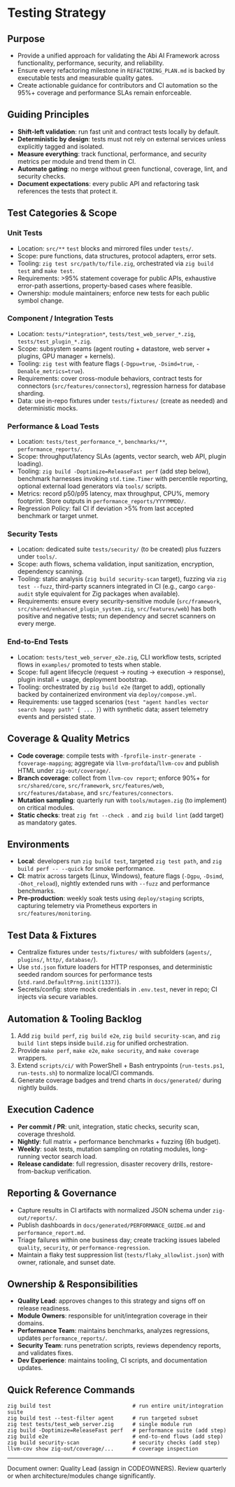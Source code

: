 # Testing Strategy

## Purpose
- Provide a unified approach for validating the Abi AI Framework across functionality, performance, security, and reliability.
- Ensure every refactoring milestone in `REFACTORING_PLAN.md` is backed by executable tests and measurable quality gates.
- Create actionable guidance for contributors and CI automation so the 95%+ coverage and performance SLAs remain enforceable.

## Guiding Principles
- **Shift-left validation**: run fast unit and contract tests locally by default.
- **Deterministic by design**: tests must not rely on external services unless explicitly tagged and isolated.
- **Measure everything**: track functional, performance, and security metrics per module and trend them in CI.
- **Automate gating**: no merge without green functional, coverage, lint, and security checks.
- **Document expectations**: every public API and refactoring task references the tests that protect it.

## Test Categories & Scope

### Unit Tests
- Location: `src/**` `test` blocks and mirrored files under `tests/`.
- Scope: pure functions, data structures, protocol adapters, error sets.
- Tooling: `zig test src/path/to/file.zig`, orchestrated via `zig build test` and `make test`.
- Requirements: >95% statement coverage for public APIs, exhaustive error-path assertions, property-based cases where feasible.
- Ownership: module maintainers; enforce new tests for each public symbol change.

### Component / Integration Tests
- Location: `tests/*integration*`, `tests/test_web_server_*.zig`, `tests/test_plugin_*.zig`.
- Scope: subsystem seams (agent routing + datastore, web server + plugins, GPU manager + kernels).
- Tooling: `zig test` with feature flags (`-Dgpu=true`, `-Dsimd=true`, `-Denable_metrics=true`).
- Requirements: cover cross-module behaviors, contract tests for connectors (`src/features/connectors`), regression harness for database sharding.
- Data: use in-repo fixtures under `tests/fixtures/` (create as needed) and deterministic mocks.

### Performance & Load Tests
- Location: `tests/test_performance_*`, `benchmarks/**`, `performance_reports/`.
- Scope: throughput/latency SLAs (agents, vector search, web API, plugin loading).
- Tooling: `zig build -Doptimize=ReleaseFast perf` (add step below), benchmark harnesses invoking `std.time.Timer` with percentile reporting, optional external load generators via `tools/` scripts.
- Metrics: record p50/p95 latency, max throughput, CPU%, memory footprint. Store outputs in `performance_reports/YYYYMMDD/`.
- Regression Policy: fail CI if deviation >5% from last accepted benchmark or target unmet.

### Security Tests
- Location: dedicated suite `tests/security/` (to be created) plus fuzzers under `tools/`.
- Scope: auth flows, schema validation, input sanitization, encryption, dependency scanning.
- Tooling: static analysis (`zig build security-scan` target), fuzzing via `zig test --fuzz`, third-party scanners integrated in CI (e.g., cargo `cargo-audit` style equivalent for Zig packages when available).
- Requirements: ensure every security-sensitive module (`src/framework`, `src/shared/enhanced_plugin_system.zig`, `src/features/web`) has both positive and negative tests; run dependency and secret scanners on every merge.

### End-to-End Tests
- Location: `tests/test_web_server_e2e.zig`, CLI workflow tests, scripted flows in `examples/` promoted to tests when stable.
- Scope: full agent lifecycle (request → routing → execution → response), plugin install + usage, deployment bootstrap.
- Tooling: orchestrated by `zig build e2e` (target to add), optionally backed by containerized environment via `deploy/compose.yml`.
- Requirements: use tagged scenarios (`test "agent handles vector search happy path" { ... }`) with synthetic data; assert telemetry events and persisted state.

## Coverage & Quality Metrics
- **Code coverage**: compile tests with `-fprofile-instr-generate -fcoverage-mapping`; aggregate via `llvm-profdata`/`llvm-cov` and publish HTML under `zig-out/coverage/`.
- **Branch coverage**: collect from `llvm-cov report`; enforce 90%+ for `src/shared/core`, `src/framework`, `src/features/web`, `src/features/database`, and `src/features/connectors`.
- **Mutation sampling**: quarterly run with `tools/mutagen.zig` (to implement) on critical modules.
- **Static checks**: treat `zig fmt --check .` and `zig build lint` (add target) as mandatory gates.

## Environments
- **Local**: developers run `zig build test`, targeted `zig test path`, and `zig build perf -- --quick` for smoke performance.
- **CI**: matrix across targets (Linux, Windows), feature flags (`-Dgpu`, `-Dsimd`, `-Dhot_reload`), nightly extended runs with `--fuzz` and performance benchmarks.
- **Pre-production**: weekly soak tests using `deploy/staging` scripts, capturing telemetry via Prometheus exporters in `src/features/monitoring`.

## Test Data & Fixtures
- Centralize fixtures under `tests/fixtures/` with subfolders (`agents/`, `plugins/`, `http/`, `database/`).
- Use `std.json` fixture loaders for HTTP responses, and deterministic seeded random sources for performance tests (`std.rand.DefaultPrng.init(1337)`).
- Secrets/config: store mock credentials in `.env.test`, never in repo; CI injects via secure variables.

## Automation & Tooling Backlog
1. Add `zig build perf`, `zig build e2e`, `zig build security-scan`, and `zig build lint` steps inside `build.zig` for unified orchestration.
2. Provide `make perf`, `make e2e`, `make security`, and `make coverage` wrappers.
3. Extend `scripts/ci/` with PowerShell + Bash entrypoints (`run-tests.ps1`, `run-tests.sh`) to normalize local/CI commands.
4. Generate coverage badges and trend charts in `docs/generated/` during nightly builds.

## Execution Cadence
- **Per commit / PR**: unit, integration, static checks, security scan, coverage threshold.
- **Nightly**: full matrix + performance benchmarks + fuzzing (6h budget).
- **Weekly**: soak tests, mutation sampling on rotating modules, long-running vector search load.
- **Release candidate**: full regression, disaster recovery drills, restore-from-backup verification.

## Reporting & Governance
- Capture results in CI artifacts with normalized JSON schema under `zig-out/reports/`.
- Publish dashboards in `docs/generated/PERFORMANCE_GUIDE.md` and `performance_report.md`.
- Triage failures within one business day; create tracking issues labeled `quality`, `security`, or `performance-regression`.
- Maintain a flaky test suppression list (`tests/flaky_allowlist.json`) with owner, rationale, and sunset date.

## Ownership & Responsibilities
- **Quality Lead**: approves changes to this strategy and signs off on release readiness.
- **Module Owners**: responsible for unit/integration coverage in their domains.
- **Performance Team**: maintains benchmarks, analyzes regressions, updates `performance_reports/`.
- **Security Team**: runs penetration scripts, reviews dependency reports, and validates fixes.
- **Dev Experience**: maintains tooling, CI scripts, and documentation updates.

## Quick Reference Commands
```
zig build test                          # run entire unit/integration suite
zig build test --test-filter agent      # run targeted subset
zig test tests/test_web_server.zig      # single module run
zig build -Doptimize=ReleaseFast perf   # performance suite (add step)
zig build e2e                           # end-to-end flows (add step)
zig build security-scan                 # security checks (add step)
llvm-cov show zig-out/coverage/...      # coverage inspection
```

---

Document owner: Quality Lead (assign in CODEOWNERS). Review quarterly or when architecture/modules change significantly.
